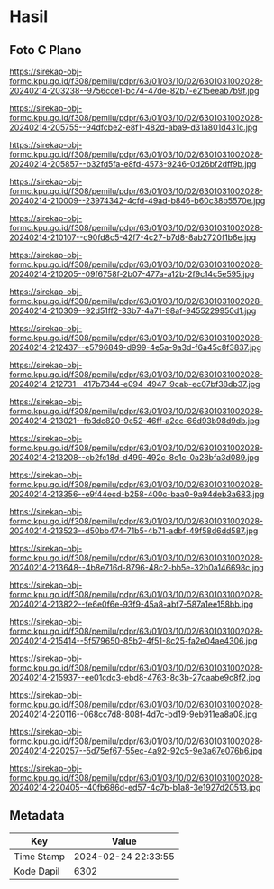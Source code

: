 # Hasil

## Foto C Plano

https://sirekap-obj-formc.kpu.go.id/f308/pemilu/pdpr/63/01/03/10/02/6301031002028-20240214-203238--9756cce1-bc74-47de-82b7-e215eeab7b9f.jpg

https://sirekap-obj-formc.kpu.go.id/f308/pemilu/pdpr/63/01/03/10/02/6301031002028-20240214-205755--94dfcbe2-e8f1-482d-aba9-d31a801d431c.jpg

https://sirekap-obj-formc.kpu.go.id/f308/pemilu/pdpr/63/01/03/10/02/6301031002028-20240214-205857--b32fd5fa-e8fd-4573-9246-0d26bf2dff9b.jpg

https://sirekap-obj-formc.kpu.go.id/f308/pemilu/pdpr/63/01/03/10/02/6301031002028-20240214-210009--23974342-4cfd-49ad-b846-b60c38b5570e.jpg

https://sirekap-obj-formc.kpu.go.id/f308/pemilu/pdpr/63/01/03/10/02/6301031002028-20240214-210107--c90fd8c5-42f7-4c27-b7d8-8ab2720f1b6e.jpg

https://sirekap-obj-formc.kpu.go.id/f308/pemilu/pdpr/63/01/03/10/02/6301031002028-20240214-210205--09f6758f-2b07-477a-a12b-2f9c14c5e595.jpg

https://sirekap-obj-formc.kpu.go.id/f308/pemilu/pdpr/63/01/03/10/02/6301031002028-20240214-210309--92d51ff2-33b7-4a71-98af-9455229950d1.jpg

https://sirekap-obj-formc.kpu.go.id/f308/pemilu/pdpr/63/01/03/10/02/6301031002028-20240214-212437--e5796849-d999-4e5a-9a3d-f6a45c8f3837.jpg

https://sirekap-obj-formc.kpu.go.id/f308/pemilu/pdpr/63/01/03/10/02/6301031002028-20240214-212731--417b7344-e094-4947-9cab-ec07bf38db37.jpg

https://sirekap-obj-formc.kpu.go.id/f308/pemilu/pdpr/63/01/03/10/02/6301031002028-20240214-213021--fb3dc820-9c52-46ff-a2cc-66d93b98d9db.jpg

https://sirekap-obj-formc.kpu.go.id/f308/pemilu/pdpr/63/01/03/10/02/6301031002028-20240214-213208--cb2fc18d-d499-492c-8e1c-0a28bfa3d089.jpg

https://sirekap-obj-formc.kpu.go.id/f308/pemilu/pdpr/63/01/03/10/02/6301031002028-20240214-213356--e9f44ecd-b258-400c-baa0-9a94deb3a683.jpg

https://sirekap-obj-formc.kpu.go.id/f308/pemilu/pdpr/63/01/03/10/02/6301031002028-20240214-213523--d50bb474-71b5-4b71-adbf-49f58d6dd587.jpg

https://sirekap-obj-formc.kpu.go.id/f308/pemilu/pdpr/63/01/03/10/02/6301031002028-20240214-213648--4b8e716d-8796-48c2-bb5e-32b0a146698c.jpg

https://sirekap-obj-formc.kpu.go.id/f308/pemilu/pdpr/63/01/03/10/02/6301031002028-20240214-213822--fe6e0f6e-93f9-45a8-abf7-587a1ee158bb.jpg

https://sirekap-obj-formc.kpu.go.id/f308/pemilu/pdpr/63/01/03/10/02/6301031002028-20240214-215414--5f579650-85b2-4f51-8c25-fa2e04ae4306.jpg

https://sirekap-obj-formc.kpu.go.id/f308/pemilu/pdpr/63/01/03/10/02/6301031002028-20240214-215937--ee01cdc3-ebd8-4763-8c3b-27caabe9c8f2.jpg

https://sirekap-obj-formc.kpu.go.id/f308/pemilu/pdpr/63/01/03/10/02/6301031002028-20240214-220116--068cc7d8-808f-4d7c-bd19-9eb911ea8a08.jpg

https://sirekap-obj-formc.kpu.go.id/f308/pemilu/pdpr/63/01/03/10/02/6301031002028-20240214-220257--5d75ef67-55ec-4a92-92c5-9e3a67e076b6.jpg

https://sirekap-obj-formc.kpu.go.id/f308/pemilu/pdpr/63/01/03/10/02/6301031002028-20240214-220405--40fb686d-ed57-4c7b-b1a8-3e1927d20513.jpg


## Metadata

| Key        | Value               |
| ---------- | ------------------- |
| Time Stamp | 2024-02-24 22:33:55 |
| Kode Dapil | 6302                |



